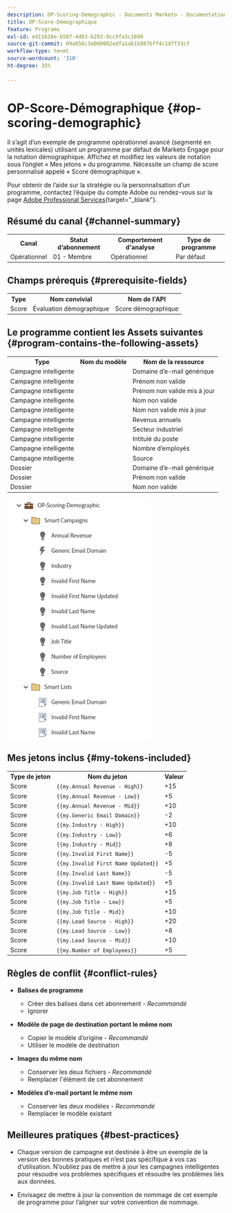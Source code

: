 ```yaml
---
description: OP-Scoring-Demographic - Documents Marketo - Documentation du produit
title: OP-Score-Démographique
feature: Programs
exl-id: ed11616e-b587-4d03-b293-9cc9fa3c1699
source-git-commit: 09a656c3a0d0002edfa1a61b987bff4c1dff33cf
workflow-type: tm+mt
source-wordcount: '310'
ht-degree: 35%

---
```


# OP-Score-Démographique {#op-scoring-demographic}

Il s’agit d’un exemple de programme opérationnel avancé (segmenté en unités lexicales) utilisant un programme par défaut de Marketo Engage pour la notation démographique. Affichez et modifiez les valeurs de notation sous l’onglet « Mes jetons » du programme. Nécessite un champ de score personnalisé appelé « Score démographique ».

Pour obtenir de l’aide sur la stratégie ou la personnalisation d’un programme, contactez l’équipe du compte Adobe ou rendez-vous sur la page [Adobe Professional Services](https://business.adobe.com/customers/consulting-services/main.html){target="_blank"}.

## Résumé du canal {#channel-summary}

<table style="table-layout:auto">
 <tbody>
  <tr>
   <th>Canal</th>
   <th>Statut d’abonnement</th>
   <th>Comportement d'analyse</th>
   <th>Type de programme</th>
  </tr>
  <tr>
   <td>Opérationnel</td>
   <td>01 - Membre</td>
   <td>Opérationnel</td>
   <td>Par défaut</td>
  </tr>
 </tbody>
</table>

## Champs prérequis {#prerequisite-fields}

<table style="table-layout:auto">
 <tbody>
  <tr>
   <th>Type</th>
   <th>Nom convivial</th>
   <th>Nom de l'API</th>
  </tr>
  <tr>
   <td>Score</td>
   <td>Évaluation démographique</td>
   <td>Score démographique</td>
  </tr>
 </tbody>
</table>

## Le programme contient les Assets suivantes {#program-contains-the-following-assets}

<table style="table-layout:auto">
 <tbody>
  <tr>
   <th>Type</th>
   <th>Nom du modèle</th>
   <th>Nom de la ressource</th>
  </tr>
  <tr>
   <td>Campagne intelligente</td>
   <td> </td>
   <td>Domaine d’e-mail générique</td>
  </tr>
  <tr>
   <td>Campagne intelligente</td>
   <td> </td>
   <td>Prénom non valide</td>
  </tr>
  <tr>
   <td>Campagne intelligente</td>
   <td> </td>
   <td>Prénom non valide mis à jour</td>
  </tr>
  <tr>
   <td>Campagne intelligente</td>
   <td> </td>
   <td>Nom non valide</td>
  </tr>
  <tr>
   <td>Campagne intelligente</td>
   <td> </td>
   <td>Nom non valide mis à jour</td>
  </tr>
  <tr>
   <td>Campagne intelligente</td>
   <td> </td>
   <td>Revenus annuels</td>
  </tr>
  <tr>
   <td>Campagne intelligente</td>
   <td> </td>
   <td>Secteur industriel</td>
  </tr>
  <tr>
   <td>Campagne intelligente</td>
   <td> </td>
   <td>Intitulé du poste</td>
  </tr>
  <tr>
   <td>Campagne intelligente</td>
   <td> </td>
   <td>Nombre d’employés</td>
  </tr>
  <tr>
   <td>Campagne intelligente</td>
   <td> </td>
   <td>Source</td>
  </tr>
  <tr>
   <td>Dossier</td>
   <td> </td>
   <td>Domaine d’e-mail générique</td>
  </tr>
  <tr>
   <td>Dossier</td>
   <td> </td>
   <td>Prénom non valide</td>
  </tr>
  <tr>
   <td>Dossier</td>
   <td> </td>
   <td>Nom non valide</td>
  </tr>
 </tbody>
</table>

![](assets/op-scoring-demographic-1.png)

## Mes jetons inclus {#my-tokens-included}

<table style="table-layout:auto">
 <tbody>
  <tr>
   <th>Type de jeton</th>
   <th>Nom du jeton</th>
   <th>Valeur</th>
  </tr>
  <tr>
   <td>Score</td>
   <td><code>{{my.Annual Revenue - High}}</code></td>
   <td>+15</td>
  </tr>
  <tr>
   <td>Score</td>
   <td><code>{{my.Annual Revenue - Low}}</code></td>
   <td>+5</td>
  </tr>
  <tr>
   <td>Score</td>
   <td><code>{{my.Annual Revenue - Mid}}</code></td>
   <td>+10</td>
  </tr>
   <tr>
   <td>Score</td>
   <td><code>{{my.Generic Email Domain}}</code></td>
   <td>-2</td>
  </tr>
  <tr>
   <td>Score</td>
   <td><code>{{my.Industry - High}}</code></td>
   <td>+10</td>
  </tr>
  <tr>
   <td>Score</td>
   <td><code>{{my.Industry - Low}}</code></td>
   <td>+6</td>
  </tr>
   <tr>
   <td>Score</td>
   <td><code>{{my.Industry - Mid}}</code></td>
   <td>+8</td>
  </tr>
  <tr>
   <td>Score</td>
   <td><code>{{my.Invalid First Name}}</code></td>
   <td>-5</td>
  </tr>
   <tr>
   <td>Score</td>
   <td><code>{{my.Invalid First Name Updated}}</code></td>
   <td>+5</td>
  </tr>
  <tr>
   <td>Score</td>
   <td><code>{{my.Invalid Last Name}}</code></td>
   <td>-5</td>
  </tr>
  <tr>
   <td>Score</td>
   <td><code>{{my.Invalid Last Name Updated}}</code></td>
   <td>+5</td>
  </tr>
  <tr>
   <td>Score</td>
   <td><code>{{my.Job Title - High}}</code></td>
   <td>+15</td>
  </tr>
   <tr>
   <td>Score</td>
   <td><code>{{my.Job Title - Low}}</code></td>
   <td>+5</td>
  </tr>
  <tr>
   <td>Score</td>
   <td><code>{{my.Job Title - Mid}}</code></td>
   <td>+10</td>
  </tr>
  <tr>
   <td>Score</td>
   <td><code>{{my.Lead Source - High}}</code></td>
   <td>+20</td>
  </tr>
  <tr>
   <td>Score</td>
   <td><code>{{my.Lead Source - Low}}</code></td>
   <td>+8</td>
  </tr>
  <tr>
   <td>Score</td>
   <td><code>{{my.Lead Source - Mid}}</code></td>
   <td>+10</td>
  </tr>
  <tr>
   <td>Score</td>
   <td><code>{{my.Number of Employees}}</code></td>
   <td>+5</td>
  </tr>
 </tbody>
</table>

## Règles de conflit {#conflict-rules}

* **Balises de programme**
   * Créer des balises dans cet abonnement - _Recommandé_
   * Ignorer

* **Modèle de page de destination portant le même nom**
   * Copier le modèle d’origine - _Recommandé_
   * Utiliser le modèle de destination

* **Images du même nom**
   * Conserver les deux fichiers - _Recommandé_
   * Remplacer l&#39;élément de cet abonnement

* **Modèles d’e-mail portant le même nom**
   * Conserver les deux modèles - _Recommandé_
   * Remplacer le modèle existant

## Meilleures pratiques {#best-practices}

* Chaque version de campagne est destinée à être un exemple de la version des bonnes pratiques et n’est pas spécifique à vos cas d’utilisation. N’oubliez pas de mettre à jour les campagnes intelligentes pour résoudre vos problèmes spécifiques et résoudre les problèmes liés aux données.

* Envisagez de mettre à jour la convention de nommage de cet exemple de programme pour l’aligner sur votre convention de nommage.
